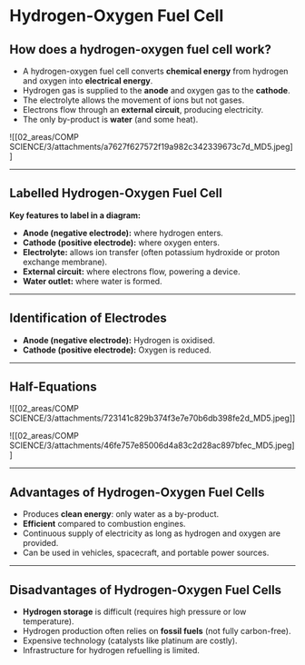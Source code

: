 # Hydrogen-Oxygen Fuel Cell  

## How does a hydrogen-oxygen fuel cell work?  
- A hydrogen-oxygen fuel cell converts **chemical energy** from hydrogen and oxygen into **electrical energy**.  
- Hydrogen gas is supplied to the **anode** and oxygen gas to the **cathode**.  
- The electrolyte allows the movement of ions but not gases.  
- Electrons flow through an **external circuit**, producing electricity.  
- The only by-product is **water** (and some heat).  


![[02_areas/COMP SCIENCE/3/attachments/a7627f627572f19a982c342339673c7d_MD5.jpeg]]

---

## Labelled Hydrogen-Oxygen Fuel Cell  
**Key features to label in a diagram:**  
- **Anode (negative electrode):** where hydrogen enters.  
- **Cathode (positive electrode):** where oxygen enters.  
- **Electrolyte:** allows ion transfer (often potassium hydroxide or proton exchange membrane).  
- **External circuit:** where electrons flow, powering a device.  
- **Water outlet:** where water is formed.  

---

## Identification of Electrodes  
- **Anode (negative electrode):** Hydrogen is oxidised.  
- **Cathode (positive electrode):** Oxygen is reduced.  

---

## Half-Equations  
![[02_areas/COMP SCIENCE/3/attachments/723141c829b374f3e7e70b6db398fe2d_MD5.jpeg]]

![[02_areas/COMP SCIENCE/3/attachments/46fe757e85006d4a83c2d28ac897bfec_MD5.jpeg]]


---

## Advantages of Hydrogen-Oxygen Fuel Cells  
- Produces **clean energy**: only water as a by-product.  
- **Efficient** compared to combustion engines.  
- Continuous supply of electricity as long as hydrogen and oxygen are provided.  
- Can be used in vehicles, spacecraft, and portable power sources.  

---

## Disadvantages of Hydrogen-Oxygen Fuel Cells  
- **Hydrogen storage** is difficult (requires high pressure or low temperature).  
- Hydrogen production often relies on **fossil fuels** (not fully carbon-free).  
- Expensive technology (catalysts like platinum are costly).  
- Infrastructure for hydrogen refuelling is limited.  
